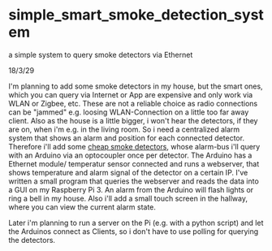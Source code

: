 # simple_smart_smoke_detection_system
a simple system to query smoke detectors via Ethernet

18/3/29

I'm planning to add some smoke detectors in my house, but the smart ones, which you can query via Internet or App are expensive and only work via WLAN or Zigbee, etc.
These are not a reliable choice as radio connections can be "jammed" e.g. loosing WLAN-Connection on a little too far away client. 
Also as the house is a little bigger, i won't hear the detectors, if they are on, when i'm e.g. in the living room. 
So i need a centralized alarm system that shows an alarm and position for each connected detector.
Therefore i'll add some [cheap smoke detectors](http://www.eielectronics.de/rauchwarnmelder/rauchwarnmelder-ei605c.html), whose alarm-bus i'll query 
with an Arduino via an optocoupler once per detector. The Arduino has a Ethernet module/ temperatur sensor connected and runs a webserver, 
that shows temperature and alarm signal of the detector on a certain IP.
I've written a small program that queries the webserver and reads the data into a GUI on my Raspberry Pi 3. 
An alarm from the Arduino will flash lights or ring a bell in my house.
Also i'll add a small touch screen in the hallway, where you can view the current alarm state.

Later i'm planning to run a server on the Pi (e.g. with a python script) and let the Arduinos connect as Clients, so i don't have to use polling for querying the detectors.